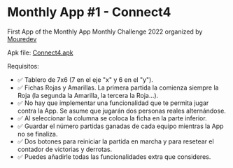 # Monthly App #1 - Connect4

First App of the Monthly App Monthly Challenge 2022 organized by [Mouredev](https://github.com/mouredev)

Apk file: [Connect4.apk](https://github.com/jdevelop057/Monthly-App-Challenge-2022/raw/January-Android-App/app/release/Connect4-Jdevelop057.apk)

Requisitos:

- ✅ Tablero de 7x6 (7 en el eje "x" y 6 en el "y").
- ✅ Fichas Rojas y Amarillas. La primera partida la comienza siempre la Roja (la segunda la Amarilla, la tercera la Roja...).
- ✅ No hay que implementar una funcionalidad que te permita jugar contra la App. Se asume que jugarán dos personas reales alternándose.
- ✅ Al seleccionar la columna se coloca la ficha en la parte inferior.
- ✅ Guardar el número partidas ganadas de cada equipo mientras la App no se finaliza.
- ✅ Dos botones para reiniciar la partida en marcha y para resetear el contador de victorias y derrotas.
- ✅ Puedes añadirle todas las funcionalidades extra que consideres.
